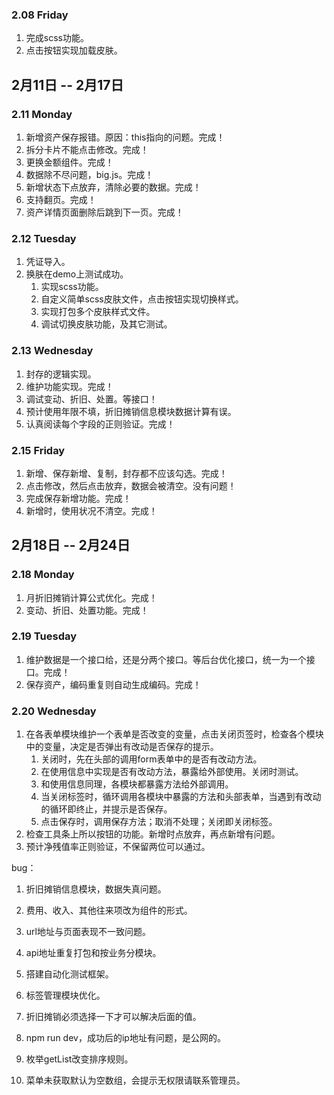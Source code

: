 ### 2.08 Friday
1. 完成scss功能。
2. 点击按钮实现加载皮肤。

## 2月11日 -- 2月17日

### 2.11 Monday
1. 新增资产保存报错。原因：this指向的问题。完成！
2. 拆分卡片不能点击修改。完成！
2. 更换金额组件。完成！
2. 数据除不尽问题，big.js。完成！
3. 新增状态下点放弃，清除必要的数据。完成！
4. 支持翻页。完成！
5. 资产详情页面删除后跳到下一页。完成！

### 2.12 Tuesday
1. 凭证导入。
2. 换肤在demo上测试成功。
   1. 实现scss功能。
   2. 自定义简单scss皮肤文件，点击按钮实现切换样式。
   3. 实现打包多个皮肤样式文件。
   4. 调试切换皮肤功能，及其它测试。

### 2.13 Wednesday
1. 封存的逻辑实现。
2. 维护功能实现。完成！
3. 调试变动、折旧、处置。等接口！
4. 预计使用年限不填，折旧摊销信息模块数据计算有误。
5. 认真阅读每个字段的正则验证。完成！

### 2.15 Friday
1. 新增、保存新增、复制，封存都不应该勾选。完成！
2. 点击修改，然后点击放弃，数据会被清空。没有问题！
3. 完成保存新增功能。完成！
4. 新增时，使用状况不清空。完成！

## 2月18日 -- 2月24日

### 2.18 Monday
1. 月折旧摊销计算公式优化。完成！
2. 变动、折旧、处置功能。完成！

### 2.19 Tuesday
1. 维护数据是一个接口给，还是分两个接口。等后台优化接口，统一为一个接口。完成！
2. 保存资产，编码重复则自动生成编码。完成！

### 2.20 Wednesday
1. 在各表单模块维护一个表单是否改变的变量，点击关闭页签时，检查各个模块中的变量，决定是否弹出有改动是否保存的提示。
   1. 关闭时，先在头部的调用form表单中的是否有改动方法。
   2. 在使用信息中实现是否有改动方法，暴露给外部使用。关闭时测试。
   3. 和使用信息同理，各模块都暴露方法给外部调用。
   4. 当关闭标签时，循环调用各模块中暴露的方法和头部表单，当遇到有改动的循环即终止，并提示是否保存。
   5. 点击保存时，调用保存方法；取消不处理；关闭即关闭标签。
2. 检查工具条上所以按钮的功能。新增时点放弃，再点新增有问题。
3. 预计净残值率正则验证，不保留两位可以通过。


bug：
1. 折旧摊销信息模块，数据失真问题。

1. 费用、收入、其他往来项改为组件的形式。
3. url地址与页面表现不一致问题。
4. api地址重复打包和按业务分模块。
9. 搭建自动化测试框架。
9. 标签管理模块优化。
1. 折旧摊销必须选择一下才可以解决后面的值。
1. npm run dev，成功后的ip地址有问题，是公网的。
2. 枚举getList改变排序规则。
3. 菜单未获取默认为空数组，会提示无权限请联系管理员。

